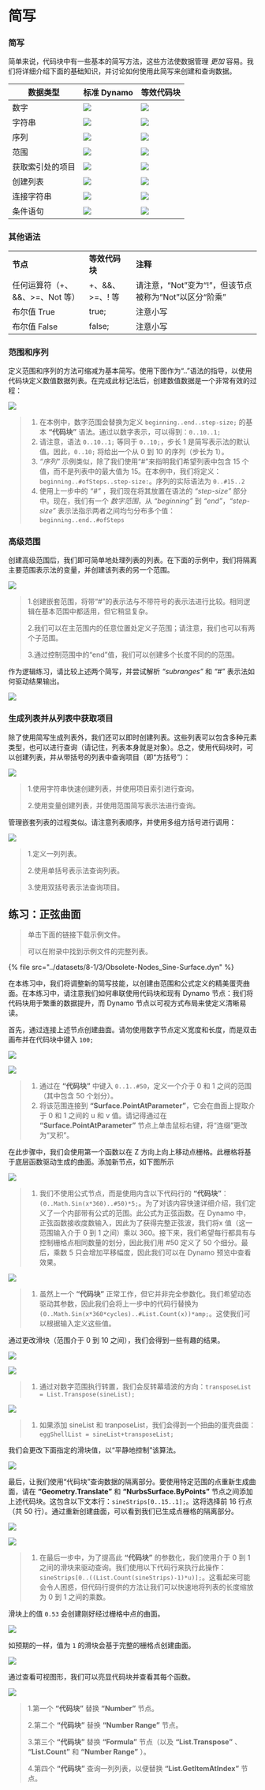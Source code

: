 # 简写

### 简写

简单来说，代码块中有一些基本的简写方法，这些方法使数据管理 _更加_ 容易。我们将详细介绍下面的基础知识，并讨论如何使用此简写来创建和查询数据。

| **数据类型**          | **标准 Dynamo**                                      | **等效代码块**                                    |
| ---------------------- | -------------------------------------------------------- | ------------------------------------------------------------- |
| 数字                | ![](../images/8-1/3/01node-numbers.jpg)       | ![](../images/8-1/3/01codeblock-numbers.jpg)       |
| 字符串                | ![](../images/8-1/3/02node-string.jpg)        | ![](../images/8-1/3/02codeblock-string.jpg)         |
| 序列              | ![](../images/8-1/3/03node-sequence.jpg)       | ![](../images/8-1/3/03codeblock-sequence.jpg)       |
| 范围                 | ![](../images/8-1/3/04node-range.jpg)          | ![](../images/8-1/3/04codeblock-range.jpg)         |
| 获取索引处的项目      | ![](../images/8-1/3/05node-listgetitem.jpg) | ![](../images/8-1/3/05codeblock-listgetitem.jpg) |
| 创建列表            | ![](../images/8-1/3/06node-listcreate.jpg)   | ![](../images/8-1/3/06codeblock-listcreate.jpg)   |
| 连接字符串    | ![](../images/8-1/3/07node-stringconcat.jpg) | ![](../images/8-1/3/07codeblock-stringconcat.jpg) |
| 条件语句 | ![](../images/8-1/3/08node-conditional.jpg)   | ![](../images/8-1/3/08codeblock-conditional.jpg)   |

### 其他语法

|                                     |                           |                                                                                          |
| ----------------------------------- | ------------------------- | ---------------------------------------------------------------------------------------- |
| **节点**                         | **等效代码块** | **注释**                                                                                 |
| 任何运算符（+、&&、>=、Not 等） | +、&&、>=、! 等        | 请注意，“Not”变为“!”，但该节点被称为“Not”以区分“阶乘” |
| 布尔值 True                        | true;                     | 注意小写                                                                          |
| 布尔值 False                       | false;                    | 注意小写                                                                          |

### 范围和序列

定义范围和序列的方法可缩减为基本简写。使用下图作为“..”语法的指导，以使用代码块定义数值数据列表。在完成此标记法后，创建数值数据是一个非常有效的过程：

![](../images/8-1/3/shorthand-rangesandsequences.jpg)

> 1. 在本例中，数字范围会替换为定义 `beginning..end..step-size;` 的基本 **“代码块”** 语法。通过以数字表示，可以得到：`0..10..1;`
> 2. 请注意，语法 `0..10..1;` 等同于 `0..10;`，步长 1 是简写表示法的默认值。因此，`0..10;` 将给出一个从 0 到 10 的序列（步长为 1）。
> 3. _“序列”_ 示例类似，除了我们使用“#”来指明我们希望列表中包含 15 个值，而不是列表中的最大值为 15。在本例中，我们将定义：`beginning..#ofSteps..step-size:`。序列的实际语法为 `0..#15..2`
> 4. 使用上一步中的 _“#”_ ，我们现在将其放置在语法的 _“step-size”_ 部分中。现在，我们有一个 _数字范围_，从 _“beginning”_ 到 _“end”_，_“step-size”_ 表示法指示两者之间均匀分布多个值：`beginning..end..#ofSteps`

### 高级范围

创建高级范围后，我们即可简单地处理列表的列表。在下面的示例中，我们将隔离主要范围表示法的变量，并创建该列表的另一个范围。

![](../images/8-1/3/shorthand-advancerange01.jpg)

> 1\.创建嵌套范围，将带“#”的表示法与不带符号的表示法进行比较。相同逻辑在基本范围中都适用，但它稍显复杂。
>
> 2\.我们可以在主范围内的任意位置处定义子范围；请注意，我们也可以有两个子范围。
>
> 3\.通过控制范围中的“end”值，我们可以创建多个长度不同的的范围。

作为逻辑练习，请比较上述两个简写，并尝试解析 _“subranges”_ 和 _“#”_ 表示法如何驱动结果输出。

![](../images/8-1/3/shorthand-advancerange02.jpg)

### 生成列表并从列表中获取项目

除了使用简写生成列表外，我们还可以即时创建列表。这些列表可以包含多种元素类型，也可以进行查询（请记住，列表本身就是对象）。总之，使用代码块时，可以创建列表，并从带括号的列表中查询项目（即“方括号”）：

![](../images/8-1/3/shorthand-list&getfromlist01.jpg)

> 1\.使用字符串快速创建列表，并使用项目索引进行查询。
>
> 2\.使用变量创建列表，并使用范围简写表示法进行查询。

管理嵌套列表的过程类似。请注意列表顺序，并使用多组方括号进行调用：

![](../images/8-1/3/shorthand-list&getfromlist02.jpg)

> 1\.定义一列列表。
>
> 2\.使用单括号表示法查询列表。
>
> 3\.使用双括号表示法查询项目。

## 练习：正弦曲面

> 单击下面的链接下载示例文件。
>
> 可以在附录中找到示例文件的完整列表。

{% file src="../datasets/8-1/3/Obsolete-Nodes_Sine-Surface.dyn" %}

在本练习中，我们将调整新的简写技能，以创建由范围和公式定义的精美蛋壳曲面。在本练习中，请注意我们如何串联使用代码块和现有 Dynamo 节点：我们将代码块用于繁重的数据提升，而 Dynamo 节点以可视方式布局来使定义清晰易读。

首先，通过连接上述节点创建曲面。请勿使用数字节点定义宽度和长度，而是双击画布并在代码块中键入 `100;`

![](../images/8-1/3/shorthand-exercise01.jpg)

![](../images/8-1/3/shorthand-exercise02.jpg)

> 1. 通过在 **“代码块”** 中键入 `0..1..#50`，定义一个介于 0 和 1 之间的范围（其中包含 50 个划分）。
> 2. 将该范围连接到 **“Surface.PointAtParameter”**，它会在曲面上提取介于 0 和 1 之间的 u 和 v 值。请记得通过在 **“Surface.PointAtParameter”** 节点上单击鼠标右键，将“连缀”更改为“叉积”。

在此步骤中，我们会使用第一个函数以在 Z 方向上向上移动点栅格。此栅格将基于底层函数驱动生成的曲面。添加新节点，如下图所示

![](../images/8-1/3/shorthand-exercise03.jpg)

> 1. 我们不使用公式节点，而是使用内含以下代码行的 **“代码块”**：`(0..Math.Sin(x*360)..#50)*5;`。为了对该内容快速详细介绍，我们定义了一个内部带有公式的范围。此公式为正弦函数。在 Dynamo 中，正弦函数接收度数输入，因此为了获得完整正弦波，我们将x 值（这一范围输入介于 0 到 1 之间）乘以 360。接下来，我们希望每行都具有与控制栅格点相同数量的划分，因此我们用 #50 定义了 50 个细分。最后，乘数 5 只会增加平移幅度，因此我们可以在 Dynamo 预览中查看效果。

![](../images/8-1/3/shorthand-exercise04.jpg)

> 1. 虽然上一个 **“代码块”** 正常工作，但它并非完全参数化。我们希望动态驱动其参数，因此我们会将上一步中的代码行替换为 `(0..Math.Sin(x*360*cycles)..#List.Count(x))*amp;`。这使我们可以根据输入定义这些值。

通过更改滑块（范围介于 0 到 10 之间），我们会得到一些有趣的结果。

![](../images/8-1/3/shorthand-exercise05.gif)

![](../images/8-1/3/shorthand-exercise06.jpg)

> 1. 通过对数字范围执行转置，我们会反转幕墙波的方向：`transposeList = List.Transpose(sineList);`

![](../images/8-1/3/shorthand-exercise07.jpg)

> 1. 如果添加 sineList 和 tranposeList，我们会得到一个扭曲的蛋壳曲面：`eggShellList = sineList+transposeList;`

我们会更改下面指定的滑块值，以“平静地控制”该算法。

![](../images/8-1/3/shorthand-exercise08.jpg)

最后，让我们使用“代码块”查询数据的隔离部分。要使用特定范围的点重新生成曲面，请在 **“Geometry.Translate”** 和 **“NurbsSurface.ByPoints”** 节点之间添加上述代码块。这包含以下文本行：`sineStrips[0..15..1];`。这将选择前 16 行点（共 50 行）。通过重新创建曲面，可以看到我们已生成点栅格的隔离部分。

![](../images/8-1/3/shorthand-exercise09.jpg)

![](../images/8-1/3/shorthand-exercise10.jpg)

> 1. 在最后一步中，为了提高此 **“代码块”** 的参数化，我们使用介于 0 到 1 之间的滑块来驱动查询。我们使用以下代码行来执行此操作：`sineStrips[0..((List.Count(sineStrips)-1)*u)];`。这看起来可能会令人困惑，但代码行提供的方法让我们可以快速地将列表的长度缩放为 0 到 1 之间的乘数。

滑块上的值 `0.53` 会创建刚好经过栅格中点的曲面。

![](../images/8-1/3/shorthand-exercise11.jpg)

如预期的一样，值为 `1` 的滑块会基于完整的栅格点创建曲面。

![](../images/8-1/3/shorthand-exercise12.jpg)

通过查看可视图形，我们可以亮显代码块并查看其每个函数。

![](../images/8-1/3/shorthand-exercise13.jpg)

> 1\.第一个 **“代码块”** 替换 **“Number”** 节点。
>
> 2\.第二个 **“代码块”** 替换 **“Number Range”** 节点。
>
> 3\.第三个 **“代码块”** 替换 **“Formula”** 节点（以及 **“List.Transpose”** 、 **“List.Count”** 和 **“Number Range”** ）。
>
> 4\.第四个 **“代码块”** 查询一列列表，以便替换 **“List.GetItemAtIndex”** 节点。
